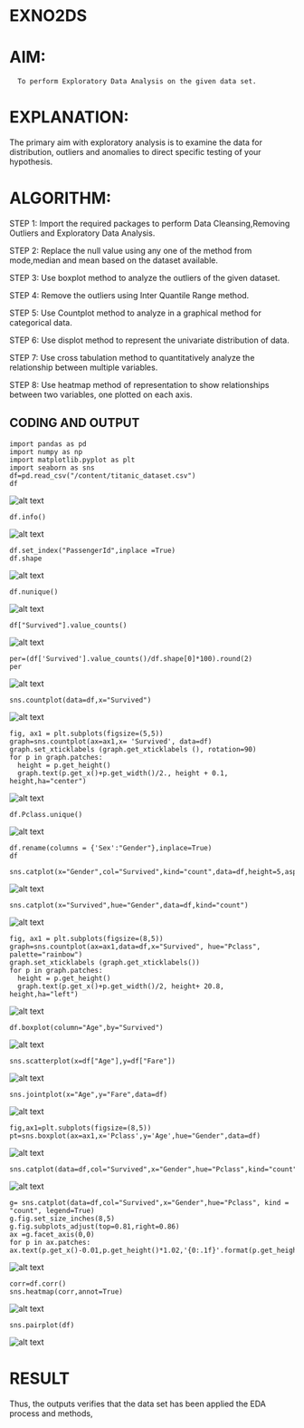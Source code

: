 # EXNO2DS
# AIM:
      To perform Exploratory Data Analysis on the given data set.
      
# EXPLANATION:
  The primary aim with exploratory analysis is to examine the data for distribution, outliers and anomalies to direct specific testing of your hypothesis.
  
# ALGORITHM:
STEP 1: Import the required packages to perform Data Cleansing,Removing Outliers and Exploratory Data Analysis.

STEP 2: Replace the null value using any one of the method from mode,median and mean based on the dataset available.

STEP 3: Use boxplot method to analyze the outliers of the given dataset.

STEP 4: Remove the outliers using Inter Quantile Range method.

STEP 5: Use Countplot method to analyze in a graphical method for categorical data.

STEP 6: Use displot method to represent the univariate distribution of data.

STEP 7: Use cross tabulation method to quantitatively analyze the relationship between multiple variables.

STEP 8: Use heatmap method of representation to show relationships between two variables, one plotted on each axis.

## CODING AND OUTPUT
```
import pandas as pd
import numpy as np
import matplotlib.pyplot as plt
import seaborn as sns
df=pd.read_csv("/content/titanic_dataset.csv")
df
```
![alt text](image.png)
```
df.info()
```
![alt text](image-1.png)
```
df.set_index("PassengerId",inplace =True)
df.shape
```
![alt text](image-2.png)
```
df.nunique()
```
![alt text](image-3.png)
```
df["Survived"].value_counts()
```
![alt text](image-4.png)
```
per=(df['Survived'].value_counts()/df.shape[0]*100).round(2)
per
```
![alt text](image-5.png)
```
sns.countplot(data=df,x="Survived")
```
![alt text](image-6.png)
```
fig, ax1 = plt.subplots(figsize=(5,5))
graph=sns.countplot(ax=ax1,x= 'Survived', data=df)
graph.set_xticklabels (graph.get_xticklabels (), rotation=90)
for p in graph.patches:
  height = p.get_height()
  graph.text(p.get_x()+p.get_width()/2., height + 0.1, height,ha="center")
```
![alt text](image-7.png)
```
df.Pclass.unique()
```
![alt text](image-8.png)
```
df.rename(columns = {'Sex':"Gender"},inplace=True)
df
```
```
sns.catplot(x="Gender",col="Survived",kind="count",data=df,height=5,aspect=.7)
```
![alt text](image-9.png)
```
sns.catplot(x="Survived",hue="Gender",data=df,kind="count")
```
![alt text](image-10.png)
```
fig, ax1 = plt.subplots(figsize=(8,5))
graph=sns.countplot(ax=ax1,data=df,x="Survived", hue="Pclass", palette="rainbow")
graph.set_xticklabels (graph.get_xticklabels())
for p in graph.patches:
  height = p.get_height()
  graph.text(p.get_x()+p.get_width()/2, height+ 20.8, height,ha="left")
```
![alt text](image-11.png)
```
df.boxplot(column="Age",by="Survived")
```
![alt text](image-12.png)
```
sns.scatterplot(x=df["Age"],y=df["Fare"])
```
![alt text](image-13.png)
```
sns.jointplot(x="Age",y="Fare",data=df)
```
![alt text](image-14.png)
```
fig,ax1=plt.subplots(figsize=(8,5))
pt=sns.boxplot(ax=ax1,x='Pclass',y='Age',hue="Gender",data=df)
```
![alt text](image-15.png)
```
sns.catplot(data=df,col="Survived",x="Gender",hue="Pclass",kind="count")
```
![alt text](image-16.png)
```
g= sns.catplot(data=df,col="Survived",x="Gender",hue="Pclass", kind = "count", legend=True)
g.fig.set_size_inches(8,5)
g.fig.subplots_adjust(top=0.81,right=0.86)
ax =g.facet_axis(0,0)
for p in ax.patches:
ax.text(p.get_x()-0.01,p.get_height()*1.02,'{0:.1f}'.format(p.get_height()),color='red',rotation='horizontal',size='small')
```
![alt text](image-17.png)
```
corr=df.corr()
sns.heatmap(corr,annot=True)
```
![alt text](image-18.png)
```
sns.pairplot(df)
```
![alt text](image-19.png)

# RESULT
Thus, the outputs verifies that the data set has been applied the EDA process and methods,

